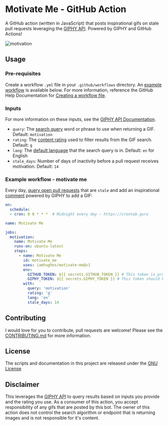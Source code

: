 # Motivate Me - GitHub Action
A GitHub action (written in JavaScript) that posts inspirational gifs on stale pull requests leveraging the [GIPHY API](https://developers.giphy.com/docs/api/endpoint/#search). Powered by GIPHY and GitHub Actions!

![motivation](https://media1.giphy.com/media/ACcXRXwUqJ6Ok/giphy.gif?cid=790b76114c50f8d3fd545233a84bf5409ed102e90ff8e9e8&rid=giphy.gif)


## Usage
### Pre-requisites
Create a workflow `.yml` file in your `.github/workflows` directory. An [example workflow](#example-workflow---motivate-me) is available below. For more information, reference the GitHub Help Documentation for [Creating a workflow file](https://help.github.com/en/articles/configuring-a-workflow#creating-a-workflow-file).

### Inputs
For more information on these inputs, see the [GIPHY API Documentation](https://developers.giphy.com/docs/api/endpoint/#search).

- `query`: The [search query](https://developers.giphy.com/docs/api/endpoint/#search) word or phrase to use when returning a GIF. Default: `motivation`
- `rating`: The [content rating](https://developers.giphy.com/docs/optional-settings#rating) used to filter results from the GIF search. Default: `g`
- `lang`: The [default language](https://developers.giphy.com/docs/optional-settings#language-support) that the search query is in. Default: `en` for English
- `stale_days`: Number of days of inactivity before a pull request receives motivation. Default: `14`

### Example workflow - motivate me
Every day, [query open pull requests](https://developer.github.com/v3/pulls/#list-pull-requests) that are `stale` and add an inspirational [comment](https://developer.github.com/v3/issues/comments/#create-a-comment) powered by GIPHY to add a GIF:

```yaml
on:
  schedule:
  - cron: 0 0 * * *  # Midnight every day – https://crontab.guru

name: Motivate Me

jobs:
  motivation:
    name: Motivate Me
    runs-on: ubuntu-latest
    steps:
      - name: Motivate Me
        id: motivate_me
        uses: iamhughes/motivate-me@v1
        env:
          GITHUB_TOKEN: ${{ secrets.GITHUB_TOKEN }} # This token is provided by Actions, you do not need to create your own token
          GIPHY_TOKEN: ${{ secrets.GIPHY_TOKEN }} # This token should be created on giphy.com: https://developers.giphy.com/dashboard/?create=true
        with:
          query: 'motivation'
          rating: 'g'
          lang: 'en'
          stale_days: 14
```

## Contributing
I would love for you to contribute, pull requests are welcome! Please see the [CONTRIBUTING.md](CONTRIBUTING.md) for more information.

## License
The scripts and documentation in this project are released under the [GNU License](LICENSE)

## Disclaimer
This leverages the [GIPHY API](https://developers.giphy.com/docs/api/endpoint#search) to query results based on inputs you provide and the rating you use. As a consumer of this action, you accept responsibility of any gifs that are posted by this bot. The owner of this action does not control the search algorithm or endpoint that is returning images and is not responsible for it's content.

